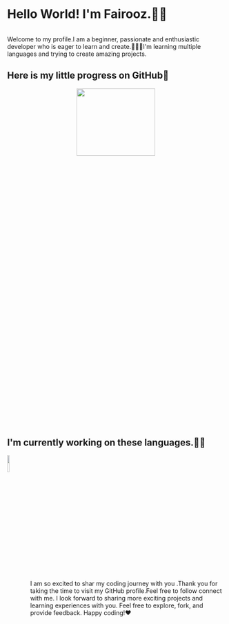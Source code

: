 <h1>Hello World! I'm Fairooz.👋🏻</h1>
<h6></h6>Welcome to my profile.I am a beginner, passionate and enthusiastic developer who is eager to learn and create.👩🏻‍💻I'm learning multiple languages and trying to create amazing projects.
<h2>Here is my little progress on GitHub🚀</h2>
<center><img display="block"  width="60%" height="20%" src="https://github-readme-stats.vercel.app/api?username=Fairooz14&show_icons=true&theme=radical"/></center>
<h2>I'm currently working on these languages.💪🏻</h2>
<img align="left" height="10%"  src="https://github-readme-stats.vercel.app/api/top-langs/?username=Fairooz14&layout=pie"/>

<br> <br> <br> <br> <br> <br> <br> <br> <br> <br><br><br><br><br><br><br><br>
I am so excited to shar my coding journey with you .Thank you for taking the time to visit my GitHub profile.Feel free to follow connect with me. I look forward to sharing more exciting projects and learning experiences with you. Feel free to explore, fork, and provide feedback. Happy coding!❤️


